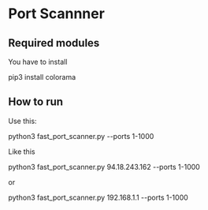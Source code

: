 # Port Scannner


## Required modules
You have to install

  pip3 install colorama
 
 
 ## How to run
 Use this:
 
  python3 fast_port_scanner.py <IP> --ports 1-1000
 
 Like this
 
  python3 fast_port_scanner.py 94.18.243.162 --ports 1-1000
  
  or
 
  python3 fast_port_scanner.py 192.168.1.1 --ports 1-1000
